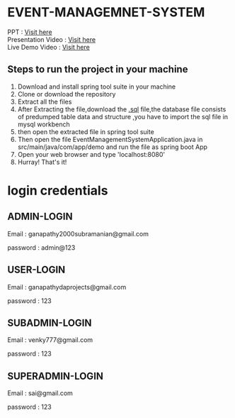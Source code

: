 # EVENT-MANAGEMNET-SYSTEM

PPT : [Visit here](https://docs.google.com/presentation/d/1ChT6H6wb5OIiYuz-tZQBNC8b2-ZIeDcy/edit#slide=id.p1)
<br>
Presentation Video : [Visit here](https://fluvid.com/videos/detail/xqrExu_jGks1E4k8Z)
<br>
Live Demo Video : [Visit here](https://clipchamp.com/watch/qZ726cMrv92)
## Steps to run the project in your machine
1. Download and install spring tool suite in your machine
2. Clone or download the repository
3. Extract all the files
4. After Extracting the file,download the [.sql](https://github.com/GanapathySubramanian/Event-Management-System/tree/master/db_sql) file,the database file consists of predumped table data and structure ,you have to import the sql file in mysql workbench 
5. then open the extracted file in spring tool suite
6. Then open the file EventManagementSystemApplication.java in src/main/java/com/app/demo and run the file as spring boot App
7. Open your web browser and type 'localhost:8080'
8. Hurray! That's it!

# login credentials
## ADMIN-LOGIN
<p>Email : ganapathy2000subramanian@gmail.com</p>
<p>password : admin@123</p>

## USER-LOGIN
<p>Email : ganapathydaprojects@gmail.com</p>
<p>password : 123</p>

## SUBADMIN-LOGIN
<p>Email : venky777@gmail.com</p>
<p>password : 123</p>

## SUPERADMIN-LOGIN
<p>Email : sai@gmail.com</p>
<p>password : 123</p>



